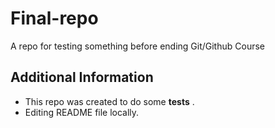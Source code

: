 # Final-repo
A repo for testing something before ending Git/Github Course

## Additional Information
* This repo was created to do some __tests__ .
* Editing README file locally.
